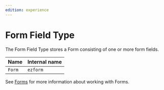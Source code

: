 ```yaml
---
edition: experience
---
```


# Form Field Type

The Form Field Type stores a Form consisting of one or more form fields.

| Name   | Internal name |
|--------|---------------|
| `Form` | `ezform`      |



See [Forms](forms.md) for more information about working with Forms.
